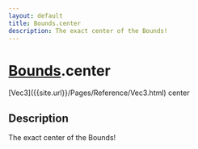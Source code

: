 ```yaml
---
layout: default
title: Bounds.center
description: The exact center of the Bounds!
---
```

# [Bounds]({{site.url}}/Pages/Reference/Bounds.html).center

<div class='signature' markdown='1'>
[Vec3]({{site.url}}/Pages/Reference/Vec3.html) center
</div>

## Description
The exact center of the Bounds!

